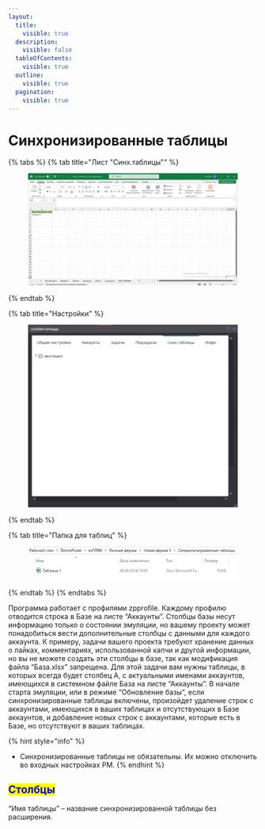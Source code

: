 ```yaml
---
layout:
  title:
    visible: true
  description:
    visible: false
  tableOfContents:
    visible: true
  outline:
    visible: true
  pagination:
    visible: true
---
```


# Синхронизированные таблицы

{% tabs %}
{% tab title="Лист "Синх.таблицы"" %}
<figure><img src="../.gitbook/assets/Синх.таблицы doc.png" alt=""><figcaption></figcaption></figure>
{% endtab %}

{% tab title="Настройки" %}
<figure><img src="../.gitbook/assets/Настройки синх.таблицы.png" alt=""><figcaption></figcaption></figure>
{% endtab %}

{% tab title="Папка для таблиц" %}
<figure><img src="../.gitbook/assets/image.png" alt=""><figcaption></figcaption></figure>
{% endtab %}
{% endtabs %}

Программа работает с профилями zpprofile. Каждому профилю отводится строка в Базе на листе “Аккаунты”. Столбцы базы несут информацию только о состоянии эмуляции, но вашему проекту может понадобиться вести дополнительные столбцы с данными для каждого аккаунта. К примеру, задачи вашего проекта требуют хранение данных о лайках, комментариях, использованной капчи и другой информации, но вы не можете создать эти столбцы в базе, так как модификация файла “База.xlsx” запрещена. Для этой задачи вам нужны таблицы, в которых всегда будет столбец A, c актуальными именами аккаунтов, имеющихся в системном файле База на листе “Аккаунты”. В начале старта эмуляции, или в режиме “Обновление базы”, если синхронизированные таблицы включены, произойдет удаление строк с аккаунтами, имеющихся в ваших таблицах и отсутствующих в Базе аккаунтов, и добавление новых строк с аккаунтами, которые есть в Базе, но отсутствуют в ваших таблицах.

{% hint style="info" %}
* Синхронизированные таблицы не обязательны. Их можно отключить во входных настройках PM.&#x20;
{% endhint %}

## <mark style="color:blue;">Столбцы</mark>

“Имя таблицы” – название синхронизированной таблицы без расширения.
